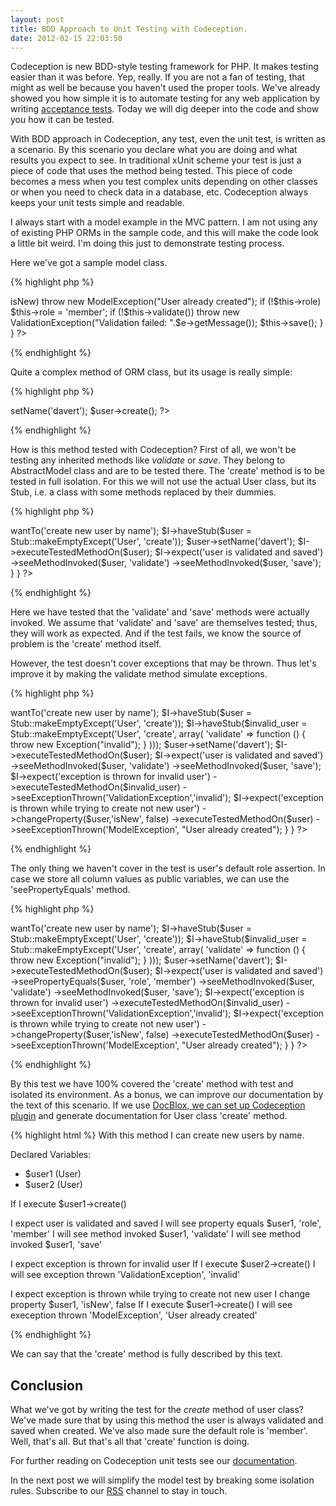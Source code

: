 ```yaml
---
layout: post
title: BDD Approach to Unit Testing with Codeception.
date: 2012-02-15 22:03:50
---
```



Codeception is new BDD-style testing framework for PHP. It makes testing easier than it was before. Yep, really. If you are not a fan of testing, that might as well be because you haven't used the proper tools. We've already showed you how simple it is to automate testing for any web application by writing [acceptance tests](http://codeception.com/01-20-2012/starting-acceptance.html). Today we will dig deeper into the code and show you how it can be tested.

With BDD approach in Codeception, any test, even the unit test, is written as a scenario. By this scenario you declare what you are doing and what results you expect to see. In traditional xUnit scheme your test is just a piece of code that uses the method being tested. This piece of code becomes a mess when you test complex units depending on other classes or when you need to check data in a database, etc. Codeception always keeps your unit tests simple and readable.

I always start with a model example in the MVC pattern. I am not using any of existing PHP ORMs in the sample code, and this will make the code look a little bit weird. I'm doing this just to demonstrate testing process.

Here we've got a sample model class.

{% highlight php %}
<?php
class User extends AbstractModel {
	
	public function create()
	{
		if (!$this->isNew) throw new ModelException("User already created");
		if (!$this->role) $this->role = 'member';

		if (!$this->validate()) throw new ValidationException("Validation failed: ".$e->getMessage());

		$this->save();
	}
}
?>
{% endhighlight %}

Quite a complex method of ORM class, but its usage is really simple:

{% highlight php %}
<?php
$user = new User;
$user->setName('davert');
$user->create();
?>
{% endhighlight %}

How is this method tested with Codeception? First of all, we won't be testing any inherited methods like _validate_ or _save_. They belong to AbstractModel class and are to be tested there. The 'create' method is to be tested in full isolation. For this we will not use the actual User class, but its Stub, i.e. a class with some methods replaced by their dummies.

{% highlight php %}
<?php

use Codeception\Util\Stub;

class UserCest {

	public $class = 'User';
	
	public function create(CodeGuy $I)
	{		
		$I->wantTo('create new user by name');
		$I->haveStub($user = Stub::makeEmptyExcept('User', 'create'));

		$user->setName('davert');

		$I->executeTestedMethodOn($user);

		$I->expect('user is validated and saved')		
			->seeMethodInvoked($user, 'validate')
			->seeMethodInvoked($user, 'save');
	}
}
?>
{% endhighlight %}

Here we have tested that the 'validate' and 'save' methods were actually invoked. We assume that 'validate' and 'save' are themselves tested; thus, they will work as expected. And if the test fails, we know the source of problem is the 'create' method itself. 

However, the test doesn't cover exceptions that may be thrown. Thus let's improve it by making the validate method simulate exceptions.

{% highlight php %}
<?php
use Codeception\Util\Stub;

class UserCest {

	public $class = 'User';
	
	public function create(CodeGuy $I)
	{		
		$I->wantTo('create new user by name');
		$I->haveStub($user = Stub::makeEmptyExcept('User', 'create'));
		$I->haveStub($invalid_user = Stub::makeEmptyExcept('User', 'create', array(
			'validate' => function () { throw new Exception("invalid"); }
		)));		

		$user->setName('davert');

		$I->executeTestedMethodOn($user);

		$I->expect('user is validated and saved')		
			->seeMethodInvoked($user, 'validate')
			->seeMethodInvoked($user, 'save');

		
		$I->expect('exception is thrown for invalid user')
			->executeTestedMethodOn($invalid_user)
			->seeExceptionThrown('ValidationException','invalid');				
			
		$I->expect('exception is thrown while trying to create not new user')
			->changeProperty($user,'isNew', false)
			->executeTestedMethodOn($user)						
			->seeExceptionThrown('ModelException', "User already created");
	}
}
?>
{% endhighlight %}

The only thing we haven't cover in the test is user's default role assertion. In case we store all column values as public variables, we can use the 'seePropertyEquals' method. 

{% highlight php %}
<?php

use Codeception\Util\Stub;

class UserCest {

	public $class = 'User';
	
	public function create(CodeGuy $I)
	{		
		$I->wantTo('create new user by name');
		$I->haveStub($user = Stub::makeEmptyExcept('User', 'create'));
		$I->haveStub($invalid_user = Stub::makeEmptyExcept('User', 'create', array(
			'validate' => function () { throw new Exception("invalid"); }
		)));		

		$user->setName('davert');

		$I->executeTestedMethodOn($user);

		$I->expect('user is validated and saved')	
			->seePropertyEquals($user, 'role', 'member')
			->seeMethodInvoked($user, 'validate')
			->seeMethodInvoked($user, 'save');
	
		$I->expect('exception is thrown for invalid user')
			->executeTestedMethodOn($invalid_user)
			->seeExceptionThrown('ValidationException','invalid');				
			
		$I->expect('exception is thrown while trying to create not new user')
			->changeProperty($user,'isNew', false)
			->executeTestedMethodOn($user)						
			->seeExceptionThrown('ModelException', "User already created");
	}
}
?>
{% endhighlight %}

By this test we have 100% covered the 'create' method with test and isolated its environment. As a bonus, we can improve our documentation by the text of this scenario. If we use [DocBlox, we can set up Codeception plugin](http://codeception.com/02-14-2012/generators-release-1-0-3.html) and generate documentation for User class 'create' method.

{% highlight html %}
With this method I can create new users by name.

Declared Variables:
* $user1 (User)
* $user2 (User)

If I execute $user1->create()

I expect user is validated and saved
I will see property equals $user1, 'role', 'member'
I will see method invoked $user1, 'validate'
I will see method invoked $user1, 'save'

I expect exception is thrown for invalid user
If I execute $user2->create()
I will see exception thrown 'ValidationException', 'invalid'

I expect exception is thrown while trying to create not new user
I change property $user1, 'isNew', false
If I execute $user1->create()
I will see exeception thrown 'ModelException', 'User already created'

{% endhighlight %}

We can say that the 'create' method is fully described by this text.

## Conclusion

What we've got by writing the test for the _create_ method of user class? We've made sure that by using this method the user is always validated and saved when created. We've also made sure the default role is 'member'. Well, that's all. But that's all that 'create' function is doing. 

For further reading on Codeception unit tests see our [documentation](http://codeception.com/docs/07-UnitTestsPractice). 

In the next post we will simplify the model test by breaking some isolation rules. Subscribe to our [RSS](http://codeception.com/rss.xml) channel to stay in touch.
